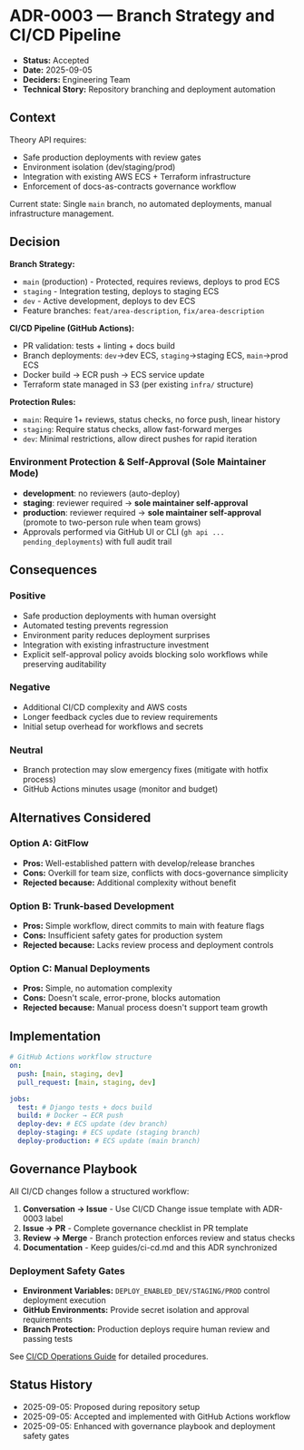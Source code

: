 # ADR-0003 — Branch Strategy and CI/CD Pipeline

- **Status:** Accepted
- **Date:** 2025-09-05  
- **Deciders:** Engineering Team
- **Technical Story:** Repository branching and deployment automation

## Context

Theory API requires:
- Safe production deployments with review gates
- Environment isolation (dev/staging/prod) 
- Integration with existing AWS ECS + Terraform infrastructure
- Enforcement of docs-as-contracts governance workflow

Current state: Single `main` branch, no automated deployments, manual infrastructure management.

## Decision

**Branch Strategy:**
- `main` (production) - Protected, requires reviews, deploys to prod ECS
- `staging` - Integration testing, deploys to staging ECS  
- `dev` - Active development, deploys to dev ECS
- Feature branches: `feat/area-description`, `fix/area-description`

**CI/CD Pipeline (GitHub Actions):**
- PR validation: tests + linting + docs build
- Branch deployments: `dev`→dev ECS, `staging`→staging ECS, `main`→prod ECS
- Docker build → ECR push → ECS service update
- Terraform state managed in S3 (per existing `infra/` structure)

**Protection Rules:**
- `main`: Require 1+ reviews, status checks, no force push, linear history
- `staging`: Require status checks, allow fast-forward merges
- `dev`: Minimal restrictions, allow direct pushes for rapid iteration

### Environment Protection & Self-Approval (Sole Maintainer Mode)
- **development**: no reviewers (auto-deploy)
- **staging**: reviewer required → **sole maintainer self-approval**
- **production**: reviewer required → **sole maintainer self-approval** (promote to two-person rule when team grows)
- Approvals performed via GitHub UI or CLI (`gh api ... pending_deployments`) with full audit trail

## Consequences

### Positive
- Safe production deployments with human oversight
- Automated testing prevents regression
- Environment parity reduces deployment surprises
- Integration with existing infrastructure investment
- Explicit self-approval policy avoids blocking solo workflows while preserving auditability

### Negative
- Additional CI/CD complexity and AWS costs
- Longer feedback cycles due to review requirements
- Initial setup overhead for workflows and secrets

### Neutral
- Branch protection may slow emergency fixes (mitigate with hotfix process)
- GitHub Actions minutes usage (monitor and budget)

## Alternatives Considered

### Option A: GitFlow
- **Pros:** Well-established pattern with develop/release branches
- **Cons:** Overkill for team size, conflicts with docs-governance simplicity
- **Rejected because:** Additional complexity without benefit

### Option B: Trunk-based Development  
- **Pros:** Simple workflow, direct commits to main with feature flags
- **Cons:** Insufficient safety gates for production system
- **Rejected because:** Lacks review process and deployment controls

### Option C: Manual Deployments
- **Pros:** Simple, no automation complexity
- **Cons:** Doesn't scale, error-prone, blocks automation
- **Rejected because:** Manual process doesn't support team growth

## Implementation

```yaml
# GitHub Actions workflow structure
on:
  push: [main, staging, dev]
  pull_request: [main, staging, dev]

jobs:
  test: # Django tests + docs build
  build: # Docker → ECR push  
  deploy-dev: # ECS update (dev branch)
  deploy-staging: # ECS update (staging branch)
  deploy-production: # ECS update (main branch)
```

## Governance Playbook

All CI/CD changes follow a structured workflow:

1. **Conversation → Issue** - Use CI/CD Change issue template with ADR-0003 label
2. **Issue → PR** - Complete governance checklist in PR template  
3. **Review → Merge** - Branch protection enforces review and status checks
4. **Documentation** - Keep guides/ci-cd.md and this ADR synchronized

### Deployment Safety Gates

- **Environment Variables:** `DEPLOY_ENABLED_DEV/STAGING/PROD` control deployment execution
- **GitHub Environments:** Provide secret isolation and approval requirements
- **Branch Protection:** Production deploys require human review and passing tests

See [CI/CD Operations Guide](../guides/ci-cd) for detailed procedures.

## Status History

- 2025-09-05: Proposed during repository setup
- 2025-09-05: Accepted and implemented with GitHub Actions workflow
- 2025-09-05: Enhanced with governance playbook and deployment safety gates